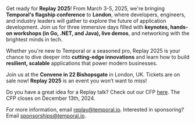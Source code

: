 Get ready for **Replay 2025**! From March 3-5, 2025, we're bringing **Temporal's flagship conference** to **London**, where developers, engineers, and industry leaders will gather to explore the future of application development. Join us for three immersive days filled with **keynotes, hands-on workshops (in Go, .NET, and Java), live demos**, and networking with the brightest minds in tech.

Whether you're new to Temporal or a seasoned pro, Replay 2025 is your chance to dive deeper into **cutting-edge innovations** and learn how to build **resilient, scalable** applications that power modern businesses.

Join us at the **Convene in 22 Bishopsgate** in London, UK. Tickets are on sale now! **Replay 2025** is an event you won’t want to miss!

Do you have a great idea for a Replay talk? Check out our CFP [here](http://papercall.io/replay-2025). The CFP closes on December 13th, 2024.

For more information, email [replay@temporal.io](mailto:replay@temporal.io). Interested in sponsoring? Email [sponsorships@temporal.io](mailto:sponsorships@temporal.io).
